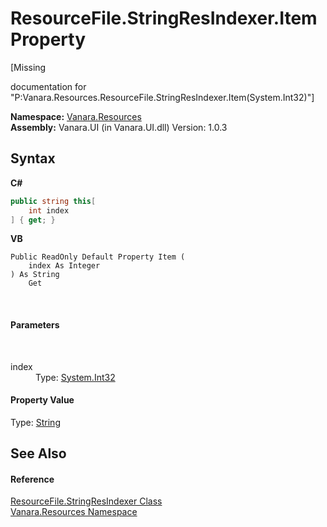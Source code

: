 # ResourceFile.StringResIndexer.Item Property 
 

\[Missing <summary> documentation for "P:Vanara.Resources.ResourceFile.StringResIndexer.Item(System.Int32)"\]

**Namespace:**&nbsp;<a href="f4a44256-dd05-8db0-0376-3f0440563f71">Vanara.Resources</a><br />**Assembly:**&nbsp;Vanara.UI (in Vanara.UI.dll) Version: 1.0.3

## Syntax

**C#**<br />
``` C#
public string this[
	int index
] { get; }
```

**VB**<br />
``` VB
Public ReadOnly Default Property Item ( 
	index As Integer
) As String
	Get
```

<br />

#### Parameters
&nbsp;<dl><dt>index</dt><dd>Type: <a href="http://msdn2.microsoft.com/en-us/library/td2s409d" target="_blank">System.Int32</a><br /></dd></dl>

#### Property Value
Type: <a href="http://msdn2.microsoft.com/en-us/library/s1wwdcbf" target="_blank">String</a>

## See Also


#### Reference
<a href="a86f9c0e-e35c-57e1-59f8-664adbd88f68">ResourceFile.StringResIndexer Class</a><br /><a href="f4a44256-dd05-8db0-0376-3f0440563f71">Vanara.Resources Namespace</a><br />